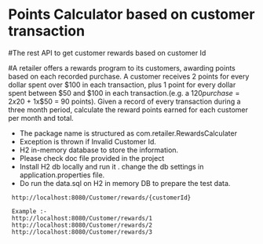 
# Points Calculator based on customer transaction
#The rest API to get customer rewards based on customer Id

#A retailer offers a rewards program to its customers, awarding points based on each recorded purchase. A customer receives 2 points for every dollar spent over $100 in each transaction, plus 1 point for every dollar spent between $50 and $100 in each transaction.(e.g. a $120 purchase = 2x$20 + 1x$50 = 90 points). Given a record of every transaction during a three month period, calculate the reward points earned for each customer per month and total.

- The package name is structured as com.retailer.RewardsCalculater
- Exception is thrown if Invalid Customer Id.
- H2 in-memory database to store the information.
- Please check doc file provided in the project
- Install H2 db locally and run it . change the db settings in application.properties file.
- Do run the data.sql on H2 in memory DB to prepare the test data.

```
 http://localhost:8080/Customer/rewards/{customerId}
 
 Example :- 
 http://localhost:8080/Customer/rewards/1
 http://localhost:8080/Customer/rewards/2
 http://localhost:8080/Customer/rewards/3
 
